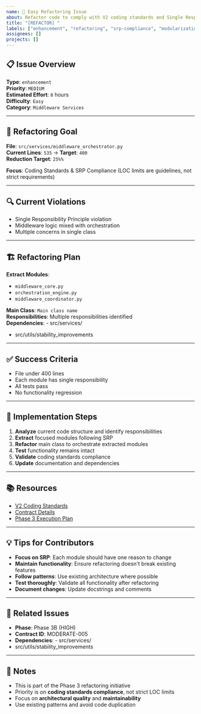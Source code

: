 ```yaml
---
name: 🚀 Easy Refactoring Issue
about: Refactor code to comply with V2 coding standards and Single Responsibility Principle
title: "[REFACTOR] "
labels: ["enhancement", "refactoring", "srp-compliance", "modularization", "good first issue", "easy"]
assignees: []
projects: []
---
```


## 📋 **Issue Overview**

**Type**: `enhancement`  
**Priority**: `MEDIUM`  
**Estimated Effort**: `8` hours  
**Difficulty**: `Easy`  
**Category**: `Middleware Services`

---

## 🎯 **Refactoring Goal**

**File**: `src/services/middleware_orchestrator.py`  
**Current Lines**: `535` → **Target**: `400`  
**Reduction Target**: `25%%`

**Focus**: Coding Standards & SRP Compliance (LOC limits are guidelines, not strict requirements)

---

## 🔍 **Current Violations**

- Single Responsibility Principle violation
- Middleware logic mixed with orchestration
- Multiple concerns in single class

---

## 🏗️ **Refactoring Plan**

**Extract Modules**:
- `middleware_core.py`
- `orchestration_engine.py`
- `middleware_coordinator.py`

**Main Class**: `Main class name`  
**Responsibilities**: Multiple responsibilities identified  
**Dependencies**: - src/services/
- src/utils/stability_improvements

---

## ✅ **Success Criteria**

- File under 400 lines
- Each module has single responsibility
- All tests pass
- No functionality regression

---

## 🚀 **Implementation Steps**

1. **Analyze** current code structure and identify responsibilities
2. **Extract** focused modules following SRP
3. **Refactor** main class to orchestrate extracted modules
4. **Test** functionality remains intact
5. **Validate** coding standards compliance
6. **Update** documentation and dependencies

---

## 📚 **Resources**

- [V2 Coding Standards](../docs/CODING_STANDARDS.md)
- [Contract Details](../contracts/phase3b_moderate_contracts.json)
- [Phase 3 Execution Plan](../contracts/PHASE3_COMPLETE_EXECUTION_PLAN.md)

---

## 💡 **Tips for Contributors**

- **Focus on SRP**: Each module should have one reason to change
- **Maintain functionality**: Ensure refactoring doesn't break existing features
- **Follow patterns**: Use existing architecture where possible
- **Test thoroughly**: Validate all functionality after refactoring
- **Document changes**: Update docstrings and comments

---

## 🔗 **Related Issues**

- **Phase**: Phase 3B (HIGH)
- **Contract ID**: MODERATE-005
- **Dependencies**: - src/services/
- src/utils/stability_improvements

---

## 📝 **Notes**

- This is part of the Phase 3 refactoring initiative
- Priority is on **coding standards compliance**, not strict LOC limits
- Focus on **architectural quality** and **maintainability**
- Use existing patterns and avoid code duplication
